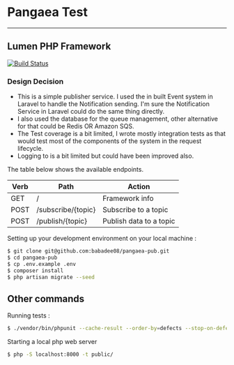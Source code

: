 # Pangaea Test
___

## Lumen PHP Framework

[![Build Status](https://travis-ci.org/laravel/lumen-framework.svg)](https://travis-ci.org/laravel/lumen-framework)

### Design Decision
- This is a simple publisher service. I used the in built Event system in Laravel to handle the Notification sending. 
I'm sure the Notification Service in Laravel could do the same thing directly.
- I also used the database for the queue management, other alternative for that could be Redis OR Amazon SQS.
- The Test coverage is a bit limited, I wrote mostly integration tests as that would test most of the components of the 
system in the request lifecycle.
- Logging to is a bit limited but could have been improved also. 

The table below shows the available endpoints.

| Verb | Path | Action
|------|------|------
| GET  | / |  Framework info
| POST | /subscribe/{topic} | Subscribe to a topic
| POST | /publish/{topic} | Publish data to a topic

Setting up your development environment on your local machine :
```bash
$ git clone git@github.com:babadee08/pangaea-pub.git
$ cd pangaea-pub
$ cp .env.example .env
$ composer install
$ php artisan migrate --seed
```

## Other commands
Running tests :
```bash
$ ./vendor/bin/phpunit --cache-result --order-by=defects --stop-on-defect --debug
```

Starting a local php web server
```bash 
$ php -S localhost:8000 -t public/
```
